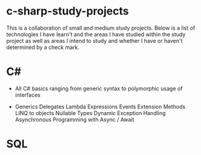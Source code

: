 # c-sharp-study-projects
This is a collaboration of small and medium study projects. Below is a list of technologies I have learn't and the areas I have studied within the study project as well as areas I intend to study and whether I have or haven't determined by a check mark.

# C#
- All C# basics ranging from generic syntax to polymorphic usage of interfaces

* Generics
Delegates
Lambda Expressions
Events
Extension Methods
LINQ to objects
Nullable Types
Dynamic
Exception Handling
Asynchronous Programming with Async / Await 

# SQL
